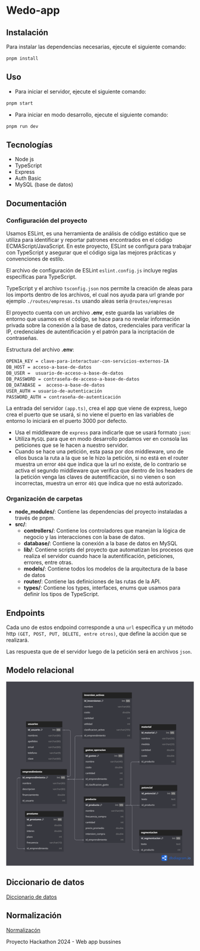 # Wedo-app
## Instalación
Para instalar las dependencias necesarias, ejecute el siguiente comando:

``` bash
pnpm install
```

## Uso

- Para iniciar el servidor, ejecute el siguiente comando:
``` bash
pnpm start
```

- Para iniciar en modo desarrollo, ejecute el siguiente comando:

``` bash
pnpm run dev
```
## Tecnologías

- Node js
- TypeScript
- Express
- Auth Basic
- MySQL (base de datos)

## Documentación

### Configuración del proyecto

Usamos ESLint, es una herramienta de análisis de código estático que se utiliza para identificar y reportar patrones encontrados en el código ECMAScript/JavaScript. En este proyecto, ESLint se configura para trabajar con TypeScript y asegurar que el código siga las mejores prácticas y convenciones de estilo.

El archivo de configuración de ESLint `eslint.config.js` incluye reglas específicas para TypeScript.

TypeScript y el archivo `tsconfig.json` nos permite la creación de aleas para los imports dentro de los archivos, el cual nos ayuda para url grande por ejemplo `./routes/empresas.ts` usando aleas sería `@routes/empresas`

El proyecto cuenta con un archivo **.env**, este guarda las variables de entorno que usamos en el código, se hace para no revelar información privada sobre la conexión a la base de datos, credenciales para verificar la IP, credenciales de autentificación y el patrón para la incriptación de contraseñas.

Estructura del archivo **.env**:
```
OPENIA_KEY = clave-para-interactuar-con-servicios-externos-IA
DB_HOST = acceso-a-base-de-datos
DB_USER =  usuario-de-acceso-a-base-de-datos
DB_PASSWORD = contraseña-de-acceso-a-base-de-datos
DB_DATABASE =  acceso-a-base-de-datos
USER_AUTH = usuario-de-autenticación
PASSWORD_AUTH = contraseña-de-autenticación
```
La entrada del servidor `(app.ts)`, crea el app que viene de express, luego crea el puerto que se usará, si no viene el puerto en las variables de entorno lo iniciará en el puerto 3000 por defecto.

- Usa el middleware de `express` para indicarle que se usará formato `json`:
- Utiliza `MySQL` para que en modo desarrollo podamos ver en consola las peticiones que se le hacen a nuestro servidor.
- Cuando se hace una petición, esta pasa por dos middleware, uno de ellos busca la ruta a la que se le hizo la petición, si no está en el router muestra un error `404` que indica que la url no existe, de lo contrario se activa el segundo middleware que verifica que dentro de los headers de la petición venga las claves de autentificación, si no vienen o son incorrectas, muestra un error `401` que indica que no está autorizado.

### Organización de carpetas

- **node_modules/**: Contiene las dependencias del proyecto instaladas a través de pnpm.
- **src/**:
  - **controllers/**: Contiene los controladores que manejan la lógica de negocio y las interacciones con la base de datos.
  - **database/**: Contiene la conexión a la base de datos en MySQL
  - **lib/**: Contiene scripts del proyecto que automatizan los procesos que realiza el servidor cuando hace la autentificación, peticiones, errores, entre otras.
  - **models/**: Contiene todos los modelos de la arquitectura de la base de datos
  - **router/**: Contiene las definiciones de las rutas de la API.
  - **types/**: Contiene los types, interfaces, enums que usamos para definir los tipos de TypeScript.

## Endpoints

Cada uno de estos endpoind corresponde a una `url` específica y un método http `(GET, POST, PUT, DELETE, entre otros)`, que define la acción que se realizará.

Las respuesta que de el servidor luego de la petición será en archivos `json`.

## Modelo relacional
![modelo-relacional](./resources/Base_de_datos_Wedo.png)

## Diccionario de datos
[Diccionario de datos](https://inatecni-my.sharepoint.com/:x:/g/personal/maykeling_gonzalez3_tecnacional_edu_ni/ESWPc8hQdEFKjxuS8i9Kyb8B0BpvRAjVFz7RxRttAFCiaw?e=OeflqZ)

## Normalización
[Normalizacón](https://inatecni-my.sharepoint.com/:x:/g/personal/maykeling_gonzalez3_tecnacional_edu_ni/EXgeS8vs6QtLpwwfxupUgw0BjoWEYoXOiCzfuLqsn9UsAQ?e=7gSLbR)


Proyecto Hackathon 2024 - Web app bussines
